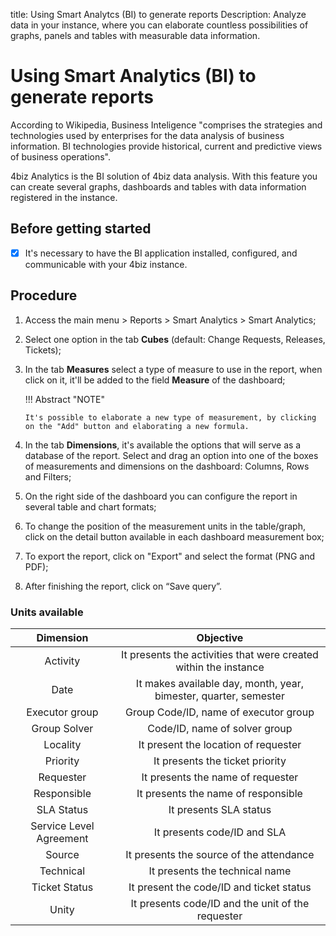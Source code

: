 title: Using Smart Analytcs (BI) to generate reports
Description: Analyze data in your instance, where you can elaborate countless possibilities of graphs, panels and tables with measurable data information.
# Using Smart Analytics (BI) to generate reports

According to Wikipedia, Business Inteligence "comprises the strategies and 
technologies used by enterprises for the data analysis of business information. 
BI technologies provide historical, current and predictive views of business 
operations".

4biz Analytics is the BI solution of 4biz data analysis.
With this feature you can create several graphs, dashboards and tables with
data information registered in the instance.

Before getting started
----------------

- [x] It's necessary to have the BI application installed, configured, and communicable 
with your 4biz instance.

Procedure
------------

1.  Access the main menu \> Reports \> Smart Analytics \> Smart Analytics;

2.  Select one option in the tab **Cubes** (default: Change Requests, Releases,
    Tickets);

3.  In the tab **Measures** select a type of measure to use in the report, when
    click on  it, it'll be added to the field **Measure** of the dashboard;


    !!! Abstract "NOTE"

        It's possible to elaborate a new type of measurement, by clicking on the "Add" button and elaborating a new formula.
        
    
1.  In the tab **Dimensions**, it's available the options that will serve as a database
    of the report. Select and drag an option into one of the boxes of measurements and 
    dimensions on the dashboard: Columns, Rows and Filters;

2.  On the right side of the dashboard you can configure the report in several table and chart formats;

3.  To change the position of the measurement units in the table/graph, click on the detail button available in each dashboard      measurement box;

4.  To export the report, click on "Export" and select the format (PNG and PDF);

5.  After finishing the report, click on “Save query”.



### Units available

|             Dimension           |                                      Objective                                    |
|:-------------------------------:|:---------------------------------------------------------------------------------:|
|             Activity            |            It presents the activities that were created within the instance       |
|               Date              |          It makes available day, month, year, bimester, quarter, semester         |
|          Executor group         |                        Group Code/ID, name of executor group                      |
|           Group Solver          |                           Code/ID, name of solver group                           |
|             Locality            |                        It present the location of requester                       |
|             Priority            |                          It presents the ticket priority                          |
|            Requester            |                         It presents the name of requester                         |
|           Responsible           |                          It presents the name of responsible                      |
|            SLA Status           |                               It presents SLA status                              |
|    Service Level   Agreement    |                              It presents code/ID and SLA                          |
|              Source             |                      It presents the source of the attendance                     |
|            Technical            |                          It presents the technical name                           |
|          Ticket Status          |                     It present the code/ID and ticket status                      |
|              Unity              |                   It presents code/ID and the unit of the requester               |
